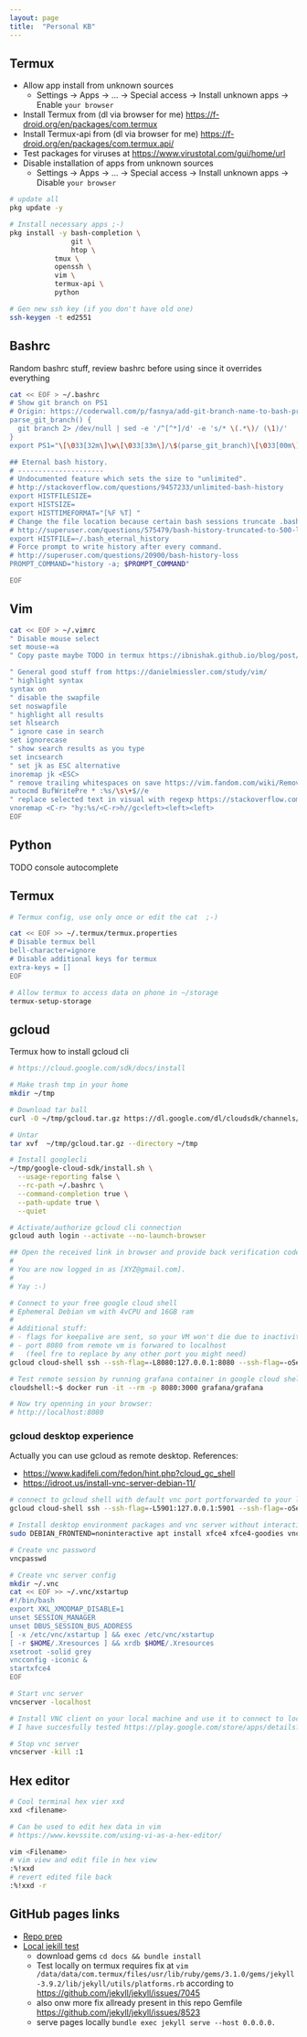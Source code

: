 ```yaml
---
layout: page
title:  "Personal KB"
---
```

## Termux


- Allow app install from unknown sources
  - Settings -> Apps -> ... -> Special access -> Install unknown apps -> Enable `your browser`
- Install Termux from (dl via browser for me) https://f-droid.org/en/packages/com.termux
- Install Termux-api from (dl via browser for me) https://f-droid.org/en/packages/com.termux.api/
- Test packages for viruses at https://www.virustotal.com/gui/home/url
- Disable installation of apps from unknown sources
  - Settings -> Apps -> ... -> Special access -> Install unknown apps -> Disable `your browser`

```bash
# update all
pkg update -y

# Install necessary apps ;-)
pkg install -y bash-completion \
               git \
               htop \
	       tmux \
	       openssh \
	       vim \
	       termux-api \
	       python

# Gen new ssh key (if you don't have old one)
ssh-keygen -t ed2551
```

## Bashrc

Random bashrc stuff, review bashrc before using since it overrides everything

``` bash
cat << EOF > ~/.bashrc
# Show git branch on PS1
# Origin: https://coderwall.com/p/fasnya/add-git-branch-name-to-bash-prompt
parse_git_branch() {
  git branch 2> /dev/null | sed -e '/^[^*]/d' -e 's/* \(.*\)/ (\1)/'
}
export PS1="\[\033[32m\]\w\[\033[33m\]/\$(parse_git_branch)\[\033[00m\] $ "

## Eternal bash history.
# ---------------------
# Undocumented feature which sets the size to "unlimited".
# http://stackoverflow.com/questions/9457233/unlimited-bash-history
export HISTFILESIZE=
export HISTSIZE=
export HISTTIMEFORMAT="[%F %T] "
# Change the file location because certain bash sessions truncate .bash_history file upon close.
# http://superuser.com/questions/575479/bash-history-truncated-to-500-lines-on-each-login
export HISTFILE=~/.bash_eternal_history
# Force prompt to write history after every command.
# http://superuser.com/questions/20900/bash-history-loss
PROMPT_COMMAND="history -a; $PROMPT_COMMAND"

EOF
```

## Vim

```bash
cat << EOF > ~/.vimrc
" Disable mouse select
set mouse-=a
" Copy paste maybe TODO in termux https://ibnishak.github.io/blog/post/copy-to-termux-clip/

" General good stuff from https://danielmiessler.com/study/vim/
" highlight syntax
syntax on
" disable the swapfile
set noswapfile
" highlight all results
set hlsearch
" ignore case in search
set ignorecase
" show search results as you type
set incsearch
" set jk as ESC alternative
inoremap jk <ESC>
" remove trailing whitespaces on save https://vim.fandom.com/wiki/Remove_unwanted_spaces
autocmd BufWritePre * :%s/\s\+$//e
" replace selected text in visual with regexp https://stackoverflow.com/questions/676600/vim-search-and-replace-selected-text
vnoremap <C-r> "hy:%s/<C-r>h//gc<left><left><left>
EOF
```

## Python

TODO console autocomplete

## Termux

```bash
# Termux config, use only once or edit the cat  ;-)

cat << EOF >> ~/.termux/termux.properties
# Disable termux bell
bell-character=ignore
# Disable additional keys for termux
extra-keys = []
EOF

# Allow termux to access data on phone in ~/storage
termux-setup-storage
```

## gcloud

Termux how to install gcloud cli

```bash
# https://cloud.google.com/sdk/docs/install

# Make trash tmp in your home
mkdir ~/tmp

# Download tar ball
curl -O ~/tmp/gcloud.tar.gz https://dl.google.com/dl/cloudsdk/channels/rapid/downloads/google-cloud-cli-386.0.0-linux-arm.tar.gz

# Untar
tar xvf  ~/tmp/gcloud.tar.gz --directory ~/tmp

# Install googlecli
~/tmp/google-cloud-sdk/install.sh \
  --usage-reporting false \
  --rc-path ~/.bashrc \
  --command-completion true \
  --path-update true \
  --quiet

# Activate/authorize gcloud cli connection
gcloud auth login --activate --no-launch-browser

## Open the received link in browser and provide back verification code
#
# You are now logged in as [XYZ@gmail.com].
#
# Yay :-)

# Connect to your free google cloud shell
# Ephemeral Debian vm with 4vCPU and 16GB ram
#
# Additional stuff:
# - flags for keepalive are sent, so your VM won't die due to inactivity in around 10m
# - port 8080 from remote vm is forwared to localhost
#   (feel fre to replace by any other port you might need)
gcloud cloud-shell ssh --ssh-flag=-L8080:127.0.0.1:8080 --ssh-flag=-oServerAliveInterval=30

# Test remote session by running grafana container in google cloud shell
cloudshell:~$ docker run -it --rm -p 8080:3000 grafana/grafana

# Now try openning in your browser:
# http://localhost:8080
```

### gcloud desktop experience

Actually you can use gcloud as remote desktop. References:
- https://www.kadifeli.com/fedon/hint.php?cloud_gc_shell
- https://idroot.us/install-vnc-server-debian-11/

```bash
# connect to gcloud shell with default vnc port portforwarded to your localhost
gcloud cloud-shell ssh --ssh-flag=-L5901:127.0.0.1:5901 --ssh-flag=-oServerAliveInterval=30

# Install desktop environment packages and vnc server without interactive promt
sudo DEBIAN_FRONTEND=noninteractive apt install xfce4 xfce4-goodies vnc4server dbus-x11 -y

# Create vnc password
vncpasswd

# Create vnc server config
mkdir ~/.vnc
cat << EOF >> ~/.vnc/xstartup
#!/bin/bash
export XKL_XMODMAP_DISABLE=1
unset SESSION_MANAGER
unset DBUS_SESSION_BUS_ADDRESS
[ -x /etc/vnc/xstartup ] && exec /etc/vnc/xstartup
[ -r $HOME/.Xresources ] && xrdb $HOME/.Xresources
xsetroot -solid grey
vncconfig -iconic &
startxfce4
EOF

# Start vnc server
vncserver -localhost

# Install VNC client on your local machine and use it to connect to localhost:5901
# I have succesfully tested https://play.google.com/store/apps/details?id=com.iiordanov.freebVNC&hl=cs&gl=US  on my S10 phone

# Stop vnc server
vncserver -kill :1

```

## Hex editor

```bash
# Cool terminal hex vier xxd
xxd <filename>

# Can be used to edit hex data in vim
# https://www.kevssite.com/using-vi-as-a-hex-editor/

vim <Filename>
# vim view and edit file in hex view
:%!xxd
# revert edited file back
:%!xxd -r
```

## GitHub pages links

- [Repo prep](https://docs.github.com/en/pages/setting-up-a-github-pages-site-with-jekyll/creating-a-github-pages-site-with-jekyll)
- [Local jekill test](https://docs.github.com/en/pages/setting-up-a-github-pages-site-with-jekyll/testing-your-github-pages-site-locally-with-jekyll)
  - download gems `cd docs && bundle install`
  - Test locally on termux requires fix at `vim /data/data/com.termux/files/usr/lib/ruby/gems/3.1.0/gems/jekyll-3.9.2/lib/jekyll/utils/platforms.rb` according to <https://github.com/jekyll/jekyll/issues/7045>
  - also onw more fix allready present in this repo Gemfile <https://github.com/jekyll/jekyll/issues/8523>
  - serve pages locally `bundle exec jekyll serve --host 0.0.0.0.`
